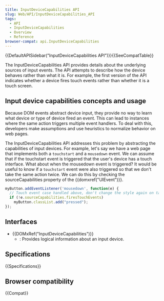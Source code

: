 ```yaml
---
title: InputDeviceCapabilities API
slug: Web/API/InputDeviceCapabilities_API
tags:
  - API
  - InputDeviceCapabilities
  - Overview
  - Reference
browser-compat: api.InputDeviceCapabilities
---
```

{{DefaultAPISidebar("InputDeviceCapabilities API")}}{{SeeCompatTable}}

The InputDeviceCapabilities API provides details about the underlying sources of input events. The API attempts to describe how the device behaves rather than what it is. For example, the first version of the API indicates whether a device fires touch events rather than whether it is a touch screen.

## Input device capabilities concepts and usage

Because DOM events abstract device input, they provide no way to learn what device or type of device fired an event. This can lead to instances where the same action triggers multiple event handlers.  To deal with this, developers make assumptions and use heuristics to normalize behavior on web pages.

The InputDeviceCapabilities API addresses this problem by abstracting the capabilities of input devices. For example, let's say we have a web page that implements both a `touchstart` and a `mousedown` event. We can assume that if the touchstart event is triggered that the user's device has a touch interface.  What about when the mousedown event is triggered? It would be useful to know if a `touchstart` event were also triggered so that we don't take the same action twice. We can do this by checking the sourceCapabilities property of the {{domxref("UIEvent")}}.

```js
myButton.addEventListener('mousedown', function(e) {
  // Touch event case handled above, don't change the style again on tap.
  if (!e.sourceCapabilities.firesTouchEvents)
    myButton.classList.add("pressed");
});
```

## Interfaces

- {{DOMxRef("InputDeviceCapabilities")}}
  - : Provides logical information about an input device.

## Specifications

{{Specifications}}

## Browser compatibility

{{Compat}}
